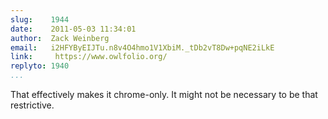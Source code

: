 ```yaml
---
slug:    1944
date:    2011-05-03 11:34:01
author:  Zack Weinberg
email:   i2HFYByEIJTu.n8v4O4hmo1V1XbiM._tDb2vT8Dw+pqNE2iLkE
link:     https://www.owlfolio.org/
replyto: 1940
...
```


That effectively makes it chrome-only.  It might not be necessary to be that restrictive.
